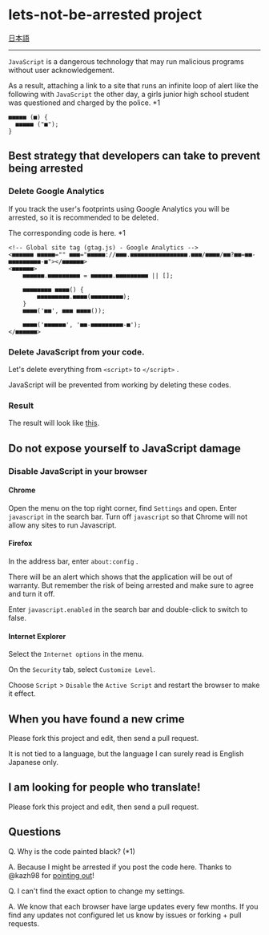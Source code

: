 # lets-not-be-arrested project

[日本語](README.ja.md)

----

`JavaScript` is a dangerous technology that may run malicious programs without user acknowledgement.

As a result, attaching a link to a site that runs an infinite loop of alert like the following with `JavaScript` the other day, a girls junior high school student was questioned and charged by the police. *1

```
■■■■■ (■) {
  ■■■■■ ("■");
}
```


## Best strategy that developers can take to prevent being arrested

### Delete Google Analytics

If you track the user's footprints using Google Analytics you will be arrested, so it is recommended to be deleted.

The corresponding code is here. *1

```
<!-- Global site tag (gtag.js) - Google Analytics -->
<■■■■■■ ■■■■■="" ■■■="■■■■■://■■■.■■■■■■■■■■■■■■■■.■■■/■■■■/■■?■■=■■-■■■■■■■■■-■"></■■■■■■>
<■■■■■■>
    ■■■■■■.■■■■■■■■■ = ■■■■■■.■■■■■■■■■ || [];

    ■■■■■■■■ ■■■■() {
        ■■■■■■■■■.■■■■(■■■■■■■■■);
    }
    ■■■■('■■', ■■■ ■■■■());

    ■■■■('■■■■■■', '■■-■■■■■■■■■-■');
</■■■■■■>
```


### Delete JavaScript from your code.
Let's delete everything from `<script>` to `</script>` .

JavaScript will be prevented from working by deleting these codes.

### Result
The result will look like [this](https://github.com/yoshi1125hisa/lets-not-be-arrested/blob/master/app.js).

## Do not expose yourself to JavaScript damage

### Disable JavaScript in your browser

#### Chrome
Open the menu on the top right corner, find `Settings` and open. Enter `javascript` in the search bar. Turn off `javascript` so that Chrome will not allow any sites to run Javascript.

#### Firefox
In the address bar, enter `about:config` .

There will be an alert which shows that the application will be out of warranty.
But remember the risk of being arrested and make sure to agree and turn it off.

Enter `javascript.enabled` in the search bar and double-click to switch to false.

#### Internet Explorer
Select the `Internet options` in the menu.

On the `Security` tab, select `Customize Level`.

Choose `Script` > `Disable` the `Active Script` and restart the browser to make it effect.

## When you have found a new crime
Please fork this project and edit, then send a pull request.

It is not tied to a language, but the language I can surely read is English Japanese only.

## I am looking for people who translate!
Please fork this project and edit, then send a pull request.

## Questions

Q. Why is the code painted black? (*1)

A. Because I might be arrested if you post the code here.
   Thanks to @kazh98 for [pointing out](https://github.com/yoshi1125hisa/lets-not-be-arrested/pull/2)!

Q. I can't find the exact option to change my settings.

A. We know that each browser have large updates every few months. If you find any updates not configured let us know by issues or forking + pull requests.
